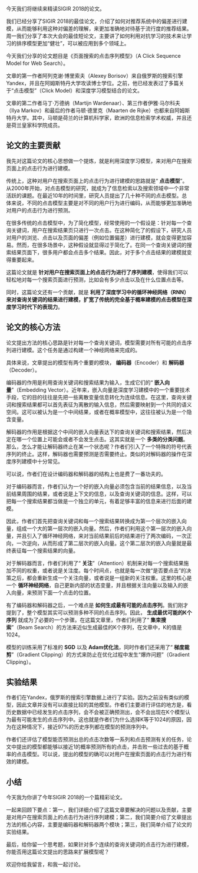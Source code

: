 今天我们将继续来精读SIGIR 2018的论文。

我们已经分享了SIGIR 2018的最佳论文，介绍了如何对推荐系统中的偏差进行建模，从而能够利用这种对偏差的理解，来更加准确地对待基于流行度的推荐结果。周一我们分享了本次大会的最佳短论文，主要讲了如何利用对抗学习的技术来让学习的排序模型更加“健壮”，可以被应用到多个领域上。

今天我们分享的论文题目是《页面搜索的点击序列模型》（A Click Sequence Model for Web Search）。

文章的第一作者阿列克谢·博里索夫（Alexey Borisov）来自俄罗斯的搜索引擎Yandex，并且在阿姆斯特丹大学攻读博士学位。之前，他已经发表过了多篇关于“点击模型”（Click Model）和深度学习模型结合的论文。

文章的第二作者马丁·万德纳（Martijn Wardenaar）、第三作者伊雅·马尔科夫（Ilya Markov）和最后的作者马顿·德里克（Maarten de Rijke）也都来自阿姆斯特丹大学。其中，马顿是荷兰的计算机科学家，欧洲的信息检索学术权威，并且还是荷兰皇家科学院成员。

## 论文的主要贡献

我先对这篇论文的核心思想做一个提炼，就是利用深度学习模型，来对用户在搜索页面上的点击行为进行建模。

传统上，这种对用户在搜索页面上的点击行为进行建模的思路就是“ **点击模型**”。从2000年开始，对点击模型的研究，就成为了信息检索以及搜索领域中一个非常活跃的课题。在最近10年的时间里，研究人员提出了几十种不同的点击模型。总体来说，不同的点击模型主要是对不同的用户行为进行编码，从而能够更加准确地对用户的点击行为进行预测。

在很多传统的点击模型中，为了简化模型，经常使用的一个假设是：针对每一个查询关键词，用户在搜索结果页只进行一次点击。在这种简化了的假设下，研究人员对用户的浏览、点击以及页面的偏差（例如位置偏差）进行建模，就会变得更加容易。然而，在很多场景中，这种假设就显得过于简化了。在同一个查询关键词的搜索结果页面下，很多用户都会点击多个结果。因此，对于多个点击结果的建模就变得重要起来。

这篇论文就是 **针对用户在搜索页面上的点击行为进行了序列建模**，使得我们可以轻松地对每一个搜索页面进行预测，比如会有多少点击以及在什么位置点击等。

同时，这篇论文还有一个贡献，就是 **利用了深度学习中的循环神经网络（RNN）来对查询关键词的结果进行建模，扩宽了传统的完全基于概率建模的点击模型在深度学习时代下的表现力**。

## 论文的核心方法

论文提出方法的核心思路是针对每一个查询关键词，模型需要对所有可能的点击序列进行建模。这个任务是通过构建一个神经网络来完成的。

具体来说，文章提出的模型有两个重要的模块， **编码器**（Encoder）和 **解码器**（Decoder）。

编码器的作用是利用查询关键词和搜索结果为输入，生成它们的“ **嵌入向量**”（Embedding Vector）。近年来，嵌入向量是深度学习建模中的一个重要技术手段，它的目的往往是先把一些离散变量信息转化为连续信息。在这里，查询关键词和搜索结果都可以首先表征为离散的输入信息，然后需要映射到一个共同的语义空间。这可以被认为是一个中间结果，或者在概率模型中，这往往被认为是一个隐含变量。

解码器的作用是根据这个中间的嵌入向量表达下的查询关键词和搜索结果，然后决定在哪一个位置上可能会或者不会发生点击。这其实就是一个 **多类的分类问题**。那么，怎么才能让解码器终止在某一个状态呢？作者们引入了一个特殊的符号代表序列的终止。这样，解码器也需要预测是否需要终止。类似的对解码器的操作在深度序列建模中十分常见。

可以说，作者们在设计编码器和解码器的结构上也是费了一番功夫的。

对于编码器而言，作者们认为一个好的嵌入向量必须包含当前的结果信息，以及当前结果周围的结果，或者说是上下文的信息，以及查询关键词的信息。这样，可以把每一个搜索结果都当做是一个独立的单元，有着足够丰富的信息来进行后面的建模。

因此，作者们首先把查询关键词和每一个搜索结果转换成为第一个层次的嵌入向量，组成一个大的第一层次的嵌入向量。然后，作者们利用这个第一层次的嵌入向量，并且引入了循环神经网络，来对当前结果前后的结果进行了两次编码，一次正向，一次逆向，从而形成了第二层次的嵌入向量。这个第二层次的嵌入向量就是最终表征每一个搜索结果的向量。

对于解码器而言，作者们利用了“ **关注**”（Attention）机制来对每一个搜索结果施加不同的权重，或者说是关注度。每个时间点，也就是每一次做“是否要点击”的决策之后，都会重新生成一个关注向量，或者说是一组新的关注权重。这里的核心是一个 **循环神经网络**，自己更新内部的状态变量，并且根据关注向量以及输入的嵌入向量，来预测下面一个点击的位置。

有了编码器和解码器之后，一个难点是 **如何生成最有可能的点击序列**。我们刚才提到了，整个模型其实可以预测多种不同的点击序列。因此， **生成最优可能的K个序列** 就成为了必要的一个步骤。在这篇文章里，作者们利用了“ **集束搜索**”（Beam Search）的方法来近似生成最佳的K个序列，在文章中，K的值是1024。

模型的训练采用了标准的 **SGD** 以及 **Adam优化法**，同时作者们还采用了“ **梯度裁剪**”（Gradient Clipping）的方式来防止在优化过程中发生“爆炸问题”（Gradient Clipping）。

## 实验结果

作者们在Yandex，俄罗斯的搜索引擎数据上进行了实验。因为之前没有类似的模型，因此文章并没有可以直接比较的其他模型。作者们主要进行评估的地方是，看历史数据中已经发生的点击序列，会不会被正确预测出，会不会出现在K个模型认为最有可能发生的点击序列中。这也就是作者们为什么选择K等于1024的原因，因为在这种情况下，接近97%的历史序列都在模型的预测序列中。

作者们还评估了模型能否预测出总的点击次数等一系列和点击预测有关的任务，论文中提出的模型都能够以接近1的概率预测所有的点击，并击败一些过去的基于概率的点击模型。可以说，提出的模型的确可以对用户在搜索页面的点击行为进行有效的建模。

## 小结

今天我为你讲了今年SIGIR 2018的一个篇精彩论文。

一起来回顾下要点：第一，我们详细介绍了这篇文章要解决的问题以及贡献，主要是对用户在搜索页面上的点击行为进行序列建模；第二，我们简要介绍了文章提出方法的核心内容，主要是编码器和解码器两个模块；第三，我们简单介绍了论文的实验结果。

最后，给你留一个思考题，如果针对多个连续的查询关键词的点击行为进行建模，你能否用这篇论文提出的思路来扩展模型呢？

欢迎你给我留言，和我一起讨论。